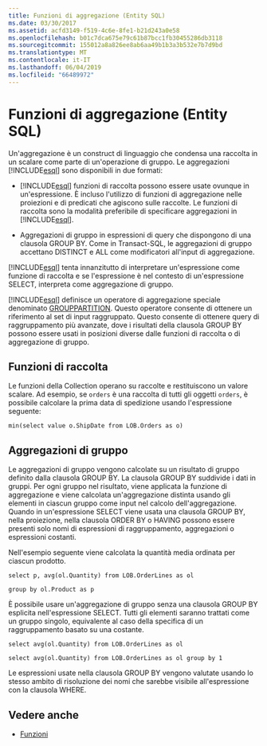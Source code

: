 ```yaml
---
title: Funzioni di aggregazione (Entity SQL)
ms.date: 03/30/2017
ms.assetid: acfd3149-f519-4c6e-8fe1-b21d243a0e58
ms.openlocfilehash: b01c7dca675e79c61b87bcc1fb30455286db3118
ms.sourcegitcommit: 155012a8a826ee8ab6aa49b1b3a3b532e7b7d9bd
ms.translationtype: MT
ms.contentlocale: it-IT
ms.lasthandoff: 06/04/2019
ms.locfileid: "66489972"
---
```

# <a name="aggregate-functions-entity-sql"></a>Funzioni di aggregazione (Entity SQL)
Un'aggregazione è un construct di linguaggio che condensa una raccolta in un scalare come parte di un'operazione di gruppo. Le aggregazioni [!INCLUDE[esql](../../../../../../includes/esql-md.md)] sono disponibili in due formati:  
  
- [!INCLUDE[esql](../../../../../../includes/esql-md.md)] funzioni di raccolta possono essere usate ovunque in un'espressione. È incluso l'utilizzo di funzioni di aggregazione nelle proiezioni e di predicati che agiscono sulle raccolte. Le funzioni di raccolta sono la modalità preferibile di specificare aggregazioni in [!INCLUDE[esql](../../../../../../includes/esql-md.md)].  
  
- Aggregazioni di gruppo in espressioni di query che dispongono di una clausola GROUP BY. Come in Transact-SQL, le aggregazioni di gruppo accettano DISTINCT e ALL come modificatori all'input di aggregazione.  
  
 [!INCLUDE[esql](../../../../../../includes/esql-md.md)] tenta innanzitutto di interpretare un'espressione come funzione di raccolta e se l'espressione è nel contesto di un'espressione SELECT, interpreta come aggregazione di gruppo.  
  
 [!INCLUDE[esql](../../../../../../includes/esql-md.md)] definisce un operatore di aggregazione speciale denominato [GROUPPARTITION](../../../../../../docs/framework/data/adonet/ef/language-reference/grouppartition-entity-sql.md). Questo operatore consente di ottenere un riferimento al set di input raggruppato. Questo consente di ottenere query di raggruppamento più avanzate, dove i risultati della clausola GROUP BY possono essere usati in posizioni diverse dalle funzioni di raccolta o di aggregazione di gruppo.  
  
## <a name="collection-functions"></a>Funzioni di raccolta  
 Le funzioni della Collection operano su raccolte e restituiscono un valore scalare. Ad esempio, se `orders` è una raccolta di tutti gli oggetti `orders`, è possibile calcolare la prima data di spedizione usando l'espressione seguente:  
  
 `min(select value o.ShipDate from LOB.Orders as o)`  
  
## <a name="group-aggregates"></a>Aggregazioni di gruppo  
 Le aggregazioni di gruppo vengono calcolate su un risultato di gruppo definito dalla clausola GROUP BY. La clausola GROUP BY suddivide i dati in gruppi. Per ogni gruppo nel risultato, viene applicata la funzione di aggregazione e viene calcolata un'aggregazione distinta usando gli elementi in ciascun gruppo come input nel calcolo dell'aggregazione. Quando in un'espressione SELECT viene usata una clausola GROUP BY, nella proiezione, nella clausola ORDER BY o HAVING possono essere presenti solo nomi di espressioni di raggruppamento, aggregazioni o espressioni costanti.  
  
 Nell'esempio seguente viene calcolata la quantità media ordinata per ciascun prodotto.  
  
 `select p, avg(ol.Quantity) from LOB.OrderLines as ol`  
  
 `group by ol.Product as p`  
  
 È possibile usare un'aggregazione di gruppo senza una clausola GROUP BY esplicita nell'espressione SELECT. Tutti gli elementi saranno trattati come un gruppo singolo, equivalente al caso della specifica di un raggruppamento basato su una costante.  
  
 `select avg(ol.Quantity) from LOB.OrderLines as ol`  
  
 `select avg(ol.Quantity) from LOB.OrderLines as ol group by 1`  
  
 Le espressioni usate nella clausola GROUP BY vengono valutate usando lo stesso ambito di risoluzione dei nomi che sarebbe visibile all'espressione con la clausola WHERE.  
  
## <a name="see-also"></a>Vedere anche

- [Funzioni](../../../../../../docs/framework/data/adonet/ef/language-reference/functions-entity-sql.md)
